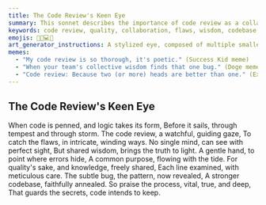 ```yaml
---
title: The Code Review's Keen Eye
summary: This sonnet describes the importance of code review as a collaborative process that uses shared wisdom to identify flaws, improve quality, and strengthen the codebase.
keywords: code review, quality, collaboration, flaws, wisdom, codebase, errors, process, shared knowledge, meticulous care, bugs, patterns
emojis: 🔎🤝💻✨
art_generator_instructions: A stylized eye, composed of multiple smaller eyes, meticulously examining lines of code. Hands (representing different reviewers) are gently pointing out areas of concern, and as they do, the code becomes more luminous and robust. A subtle network of glowing lines connects the different eyes and hands, symbolizing shared wisdom and collaboration. The overall feeling should be one of precision, collective intelligence, and the pursuit of excellence.
memes:
  - "My code review is so thorough, it's poetic." (Success Kid meme)
  - "When your team's collective wisdom finds that one bug." (Doge meme)
  - "Code review: Because two (or more) heads are better than one." (Expanding Brain meme)
---
```

## The Code Review's Keen Eye

When code is penned, and logic takes its form,
Before it sails, through tempest and through storm.
The code review, a watchful, guiding gaze,
To catch the flaws, in intricate, winding ways.
No single mind, can see with perfect sight,
But shared wisdom, brings the truth to light.
A gentle hand, to point where errors hide,
A common purpose, flowing with the tide.
For quality's sake, and knowledge, freely shared,
Each line examined, with meticulous care.
The subtle bug, the pattern, now revealed,
A stronger codebase, faithfully annealed.
So praise the process, vital, true, and deep,
That guards the secrets, code intends to keep.